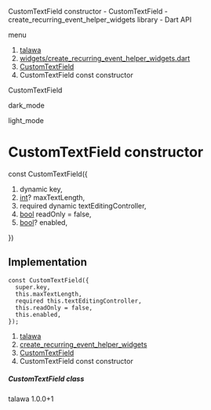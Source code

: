 




CustomTextField constructor - CustomTextField - create\_recurring\_event\_helper\_widgets library - Dart API







menu

1. [talawa](../../index.html)
2. [widgets/create\_recurring\_event\_helper\_widgets.dart](../../file-___home_harshil_Desktop_open-source_palisadoes_talawa_lib_widgets_create_recurring_event_helper_widgets/)
3. [CustomTextField](../../file-___home_harshil_Desktop_open-source_palisadoes_talawa_lib_widgets_create_recurring_event_helper_widgets/CustomTextField-class.html)
4. CustomTextField const constructor

CustomTextField


dark\_mode

light\_mode




# CustomTextField constructor


const
CustomTextField({

1. dynamic key,
2. [int](https://api.flutter.dev/flutter/dart-core/int-class.html)? maxTextLength,
3. required dynamic textEditingController,
4. [bool](https://api.flutter.dev/flutter/dart-core/bool-class.html) readOnly = false,
5. [bool](https://api.flutter.dev/flutter/dart-core/bool-class.html)? enabled,

})

## Implementation

```
const CustomTextField({
  super.key,
  this.maxTextLength,
  required this.textEditingController,
  this.readOnly = false,
  this.enabled,
});
```

 


1. [talawa](../../index.html)
2. [create\_recurring\_event\_helper\_widgets](../../file-___home_harshil_Desktop_open-source_palisadoes_talawa_lib_widgets_create_recurring_event_helper_widgets/)
3. [CustomTextField](../../file-___home_harshil_Desktop_open-source_palisadoes_talawa_lib_widgets_create_recurring_event_helper_widgets/CustomTextField-class.html)
4. CustomTextField const constructor

##### CustomTextField class





talawa
1.0.0+1






